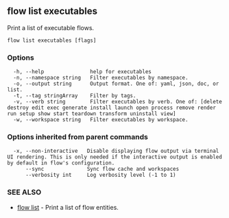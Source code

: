 ## flow list executables

Print a list of executable flows.

```
flow list executables [flags]
```

### Options

```
  -h, --help               help for executables
  -n, --namespace string   Filter executables by namespace.
  -o, --output string      Output format. One of: yaml, json, doc, or list.
  -t, --tag stringArray    Filter by tags.
  -v, --verb string        Filter executables by verb. One of: [delete destroy edit exec generate install launch open process remove render run setup show start teardown transform uninstall view]
  -w, --workspace string   Filter executables by workspace.
```

### Options inherited from parent commands

```
  -x, --non-interactive   Disable displaying flow output via terminal UI rendering. This is only needed if the interactive output is enabled by default in flow's configuration.
      --sync              Sync flow cache and workspaces
      --verbosity int     Log verbosity level (-1 to 1)
```

### SEE ALSO

* [flow list](flow_list.md)	 - Print a list of flow entities.

